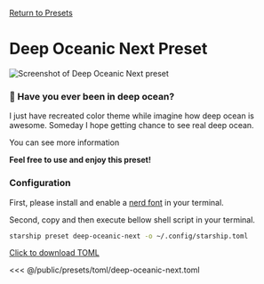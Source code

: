[Return to Presets](./#bracketed-segments)

# Deep Oceanic Next Preset

![Screenshot of Deep Oceanic Next preset](/presets/img/deep-oceanic-next.png)

### 🌊 Have you ever been in deep ocean?
I just have recreated color theme while imagine how deep ocean is awesome.
Someday I hope getting chance to see real deep ocean.

You can see more information

**Feel free to use and enjoy this preset!**

### Configuration

First, please install and enable a [nerd font](https://www.nerdfonts.com/) in your terminal.
  
Second, copy and then execute bellow shell script in your terminal.

```sh
starship preset deep-oceanic-next -o ~/.config/starship.toml
```

[Click to download TOML](/presets/toml/deep-oceanic-next.toml)

<<< @/public/presets/toml/deep-oceanic-next.toml
